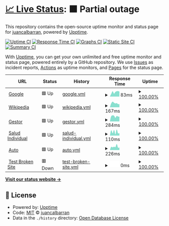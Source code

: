 # [📈 Live Status](https://juancalbarran.github.io/upptime): <!--live status--> **🟧 Partial outage**

This repository contains the open-source uptime monitor and status page for [juancalbarran](https://juancalbarran.github.io/upptime), powered by [Upptime](https://github.com/upptime/upptime).

[![Uptime CI](https://github.com/juancalbarran/upptime/workflows/Uptime%20CI/badge.svg)](https://github.com/juancalbarran/upptime/actions?query=workflow%3A%22Uptime+CI%22)
[![Response Time CI](https://github.com/juancalbarran/upptime/workflows/Response%20Time%20CI/badge.svg)](https://github.com/juancalbarran/upptime/actions?query=workflow%3A%22Response+Time+CI%22)
[![Graphs CI](https://github.com/juancalbarran/upptime/workflows/Graphs%20CI/badge.svg)](https://github.com/juancalbarran/upptime/actions?query=workflow%3A%22Graphs+CI%22)
[![Static Site CI](https://github.com/juancalbarran/upptime/workflows/Static%20Site%20CI/badge.svg)](https://github.com/juancalbarran/upptime/actions?query=workflow%3A%22Static+Site+CI%22)
[![Summary CI](https://github.com/juancalbarran/upptime/workflows/Summary%20CI/badge.svg)](https://github.com/juancalbarran/upptime/actions?query=workflow%3A%22Summary+CI%22)

With [Upptime](https://upptime.js.org), you can get your own unlimited and free uptime monitor and status page, powered entirely by a GitHub repository. We use [Issues](https://github.com/juancalbarran/upptime/issues) as incident reports, [Actions](https://github.com/juancalbarran/upptime/actions) as uptime monitors, and [Pages](https://juancalbarran.github.io/upptime) for the status page.

<!--start: status pages-->
<!-- This summary is generated by Upptime (https://github.com/upptime/upptime) -->
<!-- Do not edit this manually, your changes will be overwritten -->
<!-- prettier-ignore -->
| URL | Status | History | Response Time | Uptime |
| --- | ------ | ------- | ------------- | ------ |
| <img alt="" src="https://favicons.githubusercontent.com/www.google.com" height="13"> [Google](https://www.google.com) | 🟩 Up | [google.yml](https://github.com/juancalbarran/upptime/commits/HEAD/history/google.yml) | <details><summary><img alt="Response time graph" src="./graphs/google/response-time-week.png" height="20"> 83ms</summary><br><a href="https://juancalbarran.github.io/upptime/history/google"><img alt="Response time 108" src="https://img.shields.io/endpoint?url=https%3A%2F%2Fraw.githubusercontent.com%2Fjuancalbarran%2Fupptime%2FHEAD%2Fapi%2Fgoogle%2Fresponse-time.json"></a><br><a href="https://juancalbarran.github.io/upptime/history/google"><img alt="24-hour response time 46" src="https://img.shields.io/endpoint?url=https%3A%2F%2Fraw.githubusercontent.com%2Fjuancalbarran%2Fupptime%2FHEAD%2Fapi%2Fgoogle%2Fresponse-time-day.json"></a><br><a href="https://juancalbarran.github.io/upptime/history/google"><img alt="7-day response time 83" src="https://img.shields.io/endpoint?url=https%3A%2F%2Fraw.githubusercontent.com%2Fjuancalbarran%2Fupptime%2FHEAD%2Fapi%2Fgoogle%2Fresponse-time-week.json"></a><br><a href="https://juancalbarran.github.io/upptime/history/google"><img alt="30-day response time 108" src="https://img.shields.io/endpoint?url=https%3A%2F%2Fraw.githubusercontent.com%2Fjuancalbarran%2Fupptime%2FHEAD%2Fapi%2Fgoogle%2Fresponse-time-month.json"></a><br><a href="https://juancalbarran.github.io/upptime/history/google"><img alt="1-year response time 108" src="https://img.shields.io/endpoint?url=https%3A%2F%2Fraw.githubusercontent.com%2Fjuancalbarran%2Fupptime%2FHEAD%2Fapi%2Fgoogle%2Fresponse-time-year.json"></a></details> | <details><summary><a href="https://juancalbarran.github.io/upptime/history/google">100.00%</a></summary><a href="https://juancalbarran.github.io/upptime/history/google"><img alt="All-time uptime 100.00%" src="https://img.shields.io/endpoint?url=https%3A%2F%2Fraw.githubusercontent.com%2Fjuancalbarran%2Fupptime%2FHEAD%2Fapi%2Fgoogle%2Fuptime.json"></a><br><a href="https://juancalbarran.github.io/upptime/history/google"><img alt="24-hour uptime 100.00%" src="https://img.shields.io/endpoint?url=https%3A%2F%2Fraw.githubusercontent.com%2Fjuancalbarran%2Fupptime%2FHEAD%2Fapi%2Fgoogle%2Fuptime-day.json"></a><br><a href="https://juancalbarran.github.io/upptime/history/google"><img alt="7-day uptime 100.00%" src="https://img.shields.io/endpoint?url=https%3A%2F%2Fraw.githubusercontent.com%2Fjuancalbarran%2Fupptime%2FHEAD%2Fapi%2Fgoogle%2Fuptime-week.json"></a><br><a href="https://juancalbarran.github.io/upptime/history/google"><img alt="30-day uptime 100.00%" src="https://img.shields.io/endpoint?url=https%3A%2F%2Fraw.githubusercontent.com%2Fjuancalbarran%2Fupptime%2FHEAD%2Fapi%2Fgoogle%2Fuptime-month.json"></a><br><a href="https://juancalbarran.github.io/upptime/history/google"><img alt="1-year uptime 100.00%" src="https://img.shields.io/endpoint?url=https%3A%2F%2Fraw.githubusercontent.com%2Fjuancalbarran%2Fupptime%2FHEAD%2Fapi%2Fgoogle%2Fuptime-year.json"></a></details>
| <img alt="" src="https://favicons.githubusercontent.com/en.wikipedia.org" height="13"> [Wikipedia](https://en.wikipedia.org) | 🟩 Up | [wikipedia.yml](https://github.com/juancalbarran/upptime/commits/HEAD/history/wikipedia.yml) | <details><summary><img alt="Response time graph" src="./graphs/wikipedia/response-time-week.png" height="20"> 167ms</summary><br><a href="https://juancalbarran.github.io/upptime/history/wikipedia"><img alt="Response time 146" src="https://img.shields.io/endpoint?url=https%3A%2F%2Fraw.githubusercontent.com%2Fjuancalbarran%2Fupptime%2FHEAD%2Fapi%2Fwikipedia%2Fresponse-time.json"></a><br><a href="https://juancalbarran.github.io/upptime/history/wikipedia"><img alt="24-hour response time 216" src="https://img.shields.io/endpoint?url=https%3A%2F%2Fraw.githubusercontent.com%2Fjuancalbarran%2Fupptime%2FHEAD%2Fapi%2Fwikipedia%2Fresponse-time-day.json"></a><br><a href="https://juancalbarran.github.io/upptime/history/wikipedia"><img alt="7-day response time 167" src="https://img.shields.io/endpoint?url=https%3A%2F%2Fraw.githubusercontent.com%2Fjuancalbarran%2Fupptime%2FHEAD%2Fapi%2Fwikipedia%2Fresponse-time-week.json"></a><br><a href="https://juancalbarran.github.io/upptime/history/wikipedia"><img alt="30-day response time 146" src="https://img.shields.io/endpoint?url=https%3A%2F%2Fraw.githubusercontent.com%2Fjuancalbarran%2Fupptime%2FHEAD%2Fapi%2Fwikipedia%2Fresponse-time-month.json"></a><br><a href="https://juancalbarran.github.io/upptime/history/wikipedia"><img alt="1-year response time 146" src="https://img.shields.io/endpoint?url=https%3A%2F%2Fraw.githubusercontent.com%2Fjuancalbarran%2Fupptime%2FHEAD%2Fapi%2Fwikipedia%2Fresponse-time-year.json"></a></details> | <details><summary><a href="https://juancalbarran.github.io/upptime/history/wikipedia">100.00%</a></summary><a href="https://juancalbarran.github.io/upptime/history/wikipedia"><img alt="All-time uptime 100.00%" src="https://img.shields.io/endpoint?url=https%3A%2F%2Fraw.githubusercontent.com%2Fjuancalbarran%2Fupptime%2FHEAD%2Fapi%2Fwikipedia%2Fuptime.json"></a><br><a href="https://juancalbarran.github.io/upptime/history/wikipedia"><img alt="24-hour uptime 100.00%" src="https://img.shields.io/endpoint?url=https%3A%2F%2Fraw.githubusercontent.com%2Fjuancalbarran%2Fupptime%2FHEAD%2Fapi%2Fwikipedia%2Fuptime-day.json"></a><br><a href="https://juancalbarran.github.io/upptime/history/wikipedia"><img alt="7-day uptime 100.00%" src="https://img.shields.io/endpoint?url=https%3A%2F%2Fraw.githubusercontent.com%2Fjuancalbarran%2Fupptime%2FHEAD%2Fapi%2Fwikipedia%2Fuptime-week.json"></a><br><a href="https://juancalbarran.github.io/upptime/history/wikipedia"><img alt="30-day uptime 100.00%" src="https://img.shields.io/endpoint?url=https%3A%2F%2Fraw.githubusercontent.com%2Fjuancalbarran%2Fupptime%2FHEAD%2Fapi%2Fwikipedia%2Fuptime-month.json"></a><br><a href="https://juancalbarran.github.io/upptime/history/wikipedia"><img alt="1-year uptime 100.00%" src="https://img.shields.io/endpoint?url=https%3A%2F%2Fraw.githubusercontent.com%2Fjuancalbarran%2Fupptime%2FHEAD%2Fapi%2Fwikipedia%2Fuptime-year.json"></a></details>
| <img alt="" src="https://favicons.githubusercontent.com/www1.mercantilseguros.com" height="13"> [Gestor](https://www1.mercantilseguros.com/appweb/gestor/cotizador/admin/login) | 🟩 Up | [gestor.yml](https://github.com/juancalbarran/upptime/commits/HEAD/history/gestor.yml) | <details><summary><img alt="Response time graph" src="./graphs/gestor/response-time-week.png" height="20"> 284ms</summary><br><a href="https://juancalbarran.github.io/upptime/history/gestor"><img alt="Response time 266" src="https://img.shields.io/endpoint?url=https%3A%2F%2Fraw.githubusercontent.com%2Fjuancalbarran%2Fupptime%2FHEAD%2Fapi%2Fgestor%2Fresponse-time.json"></a><br><a href="https://juancalbarran.github.io/upptime/history/gestor"><img alt="24-hour response time 306" src="https://img.shields.io/endpoint?url=https%3A%2F%2Fraw.githubusercontent.com%2Fjuancalbarran%2Fupptime%2FHEAD%2Fapi%2Fgestor%2Fresponse-time-day.json"></a><br><a href="https://juancalbarran.github.io/upptime/history/gestor"><img alt="7-day response time 284" src="https://img.shields.io/endpoint?url=https%3A%2F%2Fraw.githubusercontent.com%2Fjuancalbarran%2Fupptime%2FHEAD%2Fapi%2Fgestor%2Fresponse-time-week.json"></a><br><a href="https://juancalbarran.github.io/upptime/history/gestor"><img alt="30-day response time 266" src="https://img.shields.io/endpoint?url=https%3A%2F%2Fraw.githubusercontent.com%2Fjuancalbarran%2Fupptime%2FHEAD%2Fapi%2Fgestor%2Fresponse-time-month.json"></a><br><a href="https://juancalbarran.github.io/upptime/history/gestor"><img alt="1-year response time 266" src="https://img.shields.io/endpoint?url=https%3A%2F%2Fraw.githubusercontent.com%2Fjuancalbarran%2Fupptime%2FHEAD%2Fapi%2Fgestor%2Fresponse-time-year.json"></a></details> | <details><summary><a href="https://juancalbarran.github.io/upptime/history/gestor">100.00%</a></summary><a href="https://juancalbarran.github.io/upptime/history/gestor"><img alt="All-time uptime 93.46%" src="https://img.shields.io/endpoint?url=https%3A%2F%2Fraw.githubusercontent.com%2Fjuancalbarran%2Fupptime%2FHEAD%2Fapi%2Fgestor%2Fuptime.json"></a><br><a href="https://juancalbarran.github.io/upptime/history/gestor"><img alt="24-hour uptime 100.00%" src="https://img.shields.io/endpoint?url=https%3A%2F%2Fraw.githubusercontent.com%2Fjuancalbarran%2Fupptime%2FHEAD%2Fapi%2Fgestor%2Fuptime-day.json"></a><br><a href="https://juancalbarran.github.io/upptime/history/gestor"><img alt="7-day uptime 100.00%" src="https://img.shields.io/endpoint?url=https%3A%2F%2Fraw.githubusercontent.com%2Fjuancalbarran%2Fupptime%2FHEAD%2Fapi%2Fgestor%2Fuptime-week.json"></a><br><a href="https://juancalbarran.github.io/upptime/history/gestor"><img alt="30-day uptime 93.46%" src="https://img.shields.io/endpoint?url=https%3A%2F%2Fraw.githubusercontent.com%2Fjuancalbarran%2Fupptime%2FHEAD%2Fapi%2Fgestor%2Fuptime-month.json"></a><br><a href="https://juancalbarran.github.io/upptime/history/gestor"><img alt="1-year uptime 93.46%" src="https://img.shields.io/endpoint?url=https%3A%2F%2Fraw.githubusercontent.com%2Fjuancalbarran%2Fupptime%2FHEAD%2Fapi%2Fgestor%2Fuptime-year.json"></a></details>
| <img alt="" src="https://favicons.githubusercontent.com/www1.mercantilseguros.com" height="13"> [Salud Individual](https://www1.mercantilseguros.com/appweb/salud-individual/cotizador/afinidad?gid=530bede5-b246-11ea-9868-0a0c562ff536) | 🟩 Up | [salud-individual.yml](https://github.com/juancalbarran/upptime/commits/HEAD/history/salud-individual.yml) | <details><summary><img alt="Response time graph" src="./graphs/salud-individual/response-time-week.png" height="20"> 110ms</summary><br><a href="https://juancalbarran.github.io/upptime/history/salud-individual"><img alt="Response time 92" src="https://img.shields.io/endpoint?url=https%3A%2F%2Fraw.githubusercontent.com%2Fjuancalbarran%2Fupptime%2FHEAD%2Fapi%2Fsalud-individual%2Fresponse-time.json"></a><br><a href="https://juancalbarran.github.io/upptime/history/salud-individual"><img alt="24-hour response time 155" src="https://img.shields.io/endpoint?url=https%3A%2F%2Fraw.githubusercontent.com%2Fjuancalbarran%2Fupptime%2FHEAD%2Fapi%2Fsalud-individual%2Fresponse-time-day.json"></a><br><a href="https://juancalbarran.github.io/upptime/history/salud-individual"><img alt="7-day response time 110" src="https://img.shields.io/endpoint?url=https%3A%2F%2Fraw.githubusercontent.com%2Fjuancalbarran%2Fupptime%2FHEAD%2Fapi%2Fsalud-individual%2Fresponse-time-week.json"></a><br><a href="https://juancalbarran.github.io/upptime/history/salud-individual"><img alt="30-day response time 92" src="https://img.shields.io/endpoint?url=https%3A%2F%2Fraw.githubusercontent.com%2Fjuancalbarran%2Fupptime%2FHEAD%2Fapi%2Fsalud-individual%2Fresponse-time-month.json"></a><br><a href="https://juancalbarran.github.io/upptime/history/salud-individual"><img alt="1-year response time 92" src="https://img.shields.io/endpoint?url=https%3A%2F%2Fraw.githubusercontent.com%2Fjuancalbarran%2Fupptime%2FHEAD%2Fapi%2Fsalud-individual%2Fresponse-time-year.json"></a></details> | <details><summary><a href="https://juancalbarran.github.io/upptime/history/salud-individual">100.00%</a></summary><a href="https://juancalbarran.github.io/upptime/history/salud-individual"><img alt="All-time uptime 93.46%" src="https://img.shields.io/endpoint?url=https%3A%2F%2Fraw.githubusercontent.com%2Fjuancalbarran%2Fupptime%2FHEAD%2Fapi%2Fsalud-individual%2Fuptime.json"></a><br><a href="https://juancalbarran.github.io/upptime/history/salud-individual"><img alt="24-hour uptime 100.00%" src="https://img.shields.io/endpoint?url=https%3A%2F%2Fraw.githubusercontent.com%2Fjuancalbarran%2Fupptime%2FHEAD%2Fapi%2Fsalud-individual%2Fuptime-day.json"></a><br><a href="https://juancalbarran.github.io/upptime/history/salud-individual"><img alt="7-day uptime 100.00%" src="https://img.shields.io/endpoint?url=https%3A%2F%2Fraw.githubusercontent.com%2Fjuancalbarran%2Fupptime%2FHEAD%2Fapi%2Fsalud-individual%2Fuptime-week.json"></a><br><a href="https://juancalbarran.github.io/upptime/history/salud-individual"><img alt="30-day uptime 93.46%" src="https://img.shields.io/endpoint?url=https%3A%2F%2Fraw.githubusercontent.com%2Fjuancalbarran%2Fupptime%2FHEAD%2Fapi%2Fsalud-individual%2Fuptime-month.json"></a><br><a href="https://juancalbarran.github.io/upptime/history/salud-individual"><img alt="1-year uptime 93.46%" src="https://img.shields.io/endpoint?url=https%3A%2F%2Fraw.githubusercontent.com%2Fjuancalbarran%2Fupptime%2FHEAD%2Fapi%2Fsalud-individual%2Fuptime-year.json"></a></details>
| <img alt="" src="https://favicons.githubusercontent.com/www1.mercantilseguros.com" height="13"> [Auto](https://www1.mercantilseguros.com/appweb/auto/vehiculo) | 🟩 Up | [auto.yml](https://github.com/juancalbarran/upptime/commits/HEAD/history/auto.yml) | <details><summary><img alt="Response time graph" src="./graphs/auto/response-time-week.png" height="20"> 226ms</summary><br><a href="https://juancalbarran.github.io/upptime/history/auto"><img alt="Response time 175" src="https://img.shields.io/endpoint?url=https%3A%2F%2Fraw.githubusercontent.com%2Fjuancalbarran%2Fupptime%2FHEAD%2Fapi%2Fauto%2Fresponse-time.json"></a><br><a href="https://juancalbarran.github.io/upptime/history/auto"><img alt="24-hour response time 199" src="https://img.shields.io/endpoint?url=https%3A%2F%2Fraw.githubusercontent.com%2Fjuancalbarran%2Fupptime%2FHEAD%2Fapi%2Fauto%2Fresponse-time-day.json"></a><br><a href="https://juancalbarran.github.io/upptime/history/auto"><img alt="7-day response time 226" src="https://img.shields.io/endpoint?url=https%3A%2F%2Fraw.githubusercontent.com%2Fjuancalbarran%2Fupptime%2FHEAD%2Fapi%2Fauto%2Fresponse-time-week.json"></a><br><a href="https://juancalbarran.github.io/upptime/history/auto"><img alt="30-day response time 175" src="https://img.shields.io/endpoint?url=https%3A%2F%2Fraw.githubusercontent.com%2Fjuancalbarran%2Fupptime%2FHEAD%2Fapi%2Fauto%2Fresponse-time-month.json"></a><br><a href="https://juancalbarran.github.io/upptime/history/auto"><img alt="1-year response time 175" src="https://img.shields.io/endpoint?url=https%3A%2F%2Fraw.githubusercontent.com%2Fjuancalbarran%2Fupptime%2FHEAD%2Fapi%2Fauto%2Fresponse-time-year.json"></a></details> | <details><summary><a href="https://juancalbarran.github.io/upptime/history/auto">100.00%</a></summary><a href="https://juancalbarran.github.io/upptime/history/auto"><img alt="All-time uptime 93.32%" src="https://img.shields.io/endpoint?url=https%3A%2F%2Fraw.githubusercontent.com%2Fjuancalbarran%2Fupptime%2FHEAD%2Fapi%2Fauto%2Fuptime.json"></a><br><a href="https://juancalbarran.github.io/upptime/history/auto"><img alt="24-hour uptime 100.00%" src="https://img.shields.io/endpoint?url=https%3A%2F%2Fraw.githubusercontent.com%2Fjuancalbarran%2Fupptime%2FHEAD%2Fapi%2Fauto%2Fuptime-day.json"></a><br><a href="https://juancalbarran.github.io/upptime/history/auto"><img alt="7-day uptime 100.00%" src="https://img.shields.io/endpoint?url=https%3A%2F%2Fraw.githubusercontent.com%2Fjuancalbarran%2Fupptime%2FHEAD%2Fapi%2Fauto%2Fuptime-week.json"></a><br><a href="https://juancalbarran.github.io/upptime/history/auto"><img alt="30-day uptime 93.32%" src="https://img.shields.io/endpoint?url=https%3A%2F%2Fraw.githubusercontent.com%2Fjuancalbarran%2Fupptime%2FHEAD%2Fapi%2Fauto%2Fuptime-month.json"></a><br><a href="https://juancalbarran.github.io/upptime/history/auto"><img alt="1-year uptime 93.32%" src="https://img.shields.io/endpoint?url=https%3A%2F%2Fraw.githubusercontent.com%2Fjuancalbarran%2Fupptime%2FHEAD%2Fapi%2Fauto%2Fuptime-year.json"></a></details>
| <img alt="" src="https://favicons.githubusercontent.com/thissitedoesnotexist.koj.co" height="13"> [Test Broken Site](https://thissitedoesnotexist.koj.co) | 🟥 Down | [test-broken-site.yml](https://github.com/juancalbarran/upptime/commits/HEAD/history/test-broken-site.yml) | <details><summary><img alt="Response time graph" src="./graphs/test-broken-site/response-time-week.png" height="20"> 0ms</summary><br><a href="https://juancalbarran.github.io/upptime/history/test-broken-site"><img alt="Response time 0" src="https://img.shields.io/endpoint?url=https%3A%2F%2Fraw.githubusercontent.com%2Fjuancalbarran%2Fupptime%2FHEAD%2Fapi%2Ftest-broken-site%2Fresponse-time.json"></a><br><a href="https://juancalbarran.github.io/upptime/history/test-broken-site"><img alt="24-hour response time 0" src="https://img.shields.io/endpoint?url=https%3A%2F%2Fraw.githubusercontent.com%2Fjuancalbarran%2Fupptime%2FHEAD%2Fapi%2Ftest-broken-site%2Fresponse-time-day.json"></a><br><a href="https://juancalbarran.github.io/upptime/history/test-broken-site"><img alt="7-day response time 0" src="https://img.shields.io/endpoint?url=https%3A%2F%2Fraw.githubusercontent.com%2Fjuancalbarran%2Fupptime%2FHEAD%2Fapi%2Ftest-broken-site%2Fresponse-time-week.json"></a><br><a href="https://juancalbarran.github.io/upptime/history/test-broken-site"><img alt="30-day response time 0" src="https://img.shields.io/endpoint?url=https%3A%2F%2Fraw.githubusercontent.com%2Fjuancalbarran%2Fupptime%2FHEAD%2Fapi%2Ftest-broken-site%2Fresponse-time-month.json"></a><br><a href="https://juancalbarran.github.io/upptime/history/test-broken-site"><img alt="1-year response time 0" src="https://img.shields.io/endpoint?url=https%3A%2F%2Fraw.githubusercontent.com%2Fjuancalbarran%2Fupptime%2FHEAD%2Fapi%2Ftest-broken-site%2Fresponse-time-year.json"></a></details> | <details><summary><a href="https://juancalbarran.github.io/upptime/history/test-broken-site">100.00%</a></summary><a href="https://juancalbarran.github.io/upptime/history/test-broken-site"><img alt="All-time uptime 100.00%" src="https://img.shields.io/endpoint?url=https%3A%2F%2Fraw.githubusercontent.com%2Fjuancalbarran%2Fupptime%2FHEAD%2Fapi%2Ftest-broken-site%2Fuptime.json"></a><br><a href="https://juancalbarran.github.io/upptime/history/test-broken-site"><img alt="24-hour uptime 100.00%" src="https://img.shields.io/endpoint?url=https%3A%2F%2Fraw.githubusercontent.com%2Fjuancalbarran%2Fupptime%2FHEAD%2Fapi%2Ftest-broken-site%2Fuptime-day.json"></a><br><a href="https://juancalbarran.github.io/upptime/history/test-broken-site"><img alt="7-day uptime 100.00%" src="https://img.shields.io/endpoint?url=https%3A%2F%2Fraw.githubusercontent.com%2Fjuancalbarran%2Fupptime%2FHEAD%2Fapi%2Ftest-broken-site%2Fuptime-week.json"></a><br><a href="https://juancalbarran.github.io/upptime/history/test-broken-site"><img alt="30-day uptime 100.00%" src="https://img.shields.io/endpoint?url=https%3A%2F%2Fraw.githubusercontent.com%2Fjuancalbarran%2Fupptime%2FHEAD%2Fapi%2Ftest-broken-site%2Fuptime-month.json"></a><br><a href="https://juancalbarran.github.io/upptime/history/test-broken-site"><img alt="1-year uptime 100.00%" src="https://img.shields.io/endpoint?url=https%3A%2F%2Fraw.githubusercontent.com%2Fjuancalbarran%2Fupptime%2FHEAD%2Fapi%2Ftest-broken-site%2Fuptime-year.json"></a></details>

<!--end: status pages-->

[**Visit our status website →**](https://juancalbarran.github.io/upptime)

## 📄 License

- Powered by: [Upptime](https://github.com/upptime/upptime)
- Code: [MIT](./LICENSE) © [juancalbarran](https://juancalbarran.github.io/upptime)
- Data in the `./history` directory: [Open Database License](https://opendatacommons.org/licenses/odbl/1-0/)
